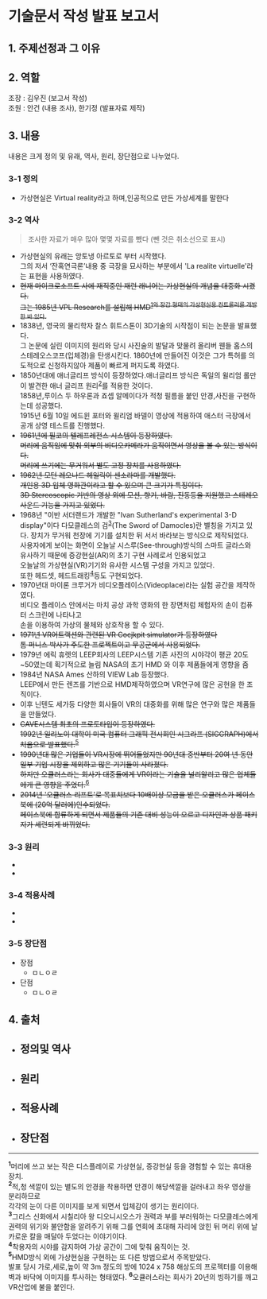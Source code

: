# 기술문서 작성 발표 보고서 

## 1. 주제선정과 그 이유

## 2. 역할
조장 : 김우진 (보고서 작성)<br>
조원 : 안건 (내용 조사), 한기정 (발표자료 제작)
## 3. 내용
내용은 크게 정의 및 유래, 역사, 원리, 장단점으로 나누었다.
### 3-1 정의 
- 가상현실은 Virtual reality라고 하며,인공적으로 만든 가상세계를 말한다
### 3-2 역사
>조사한 자료가 매우 많아 몇몇 자료를 뺐다 (뺀 것은 취소선으로 표시)
- 가상현실의 유래는 앙토냉 아르토로 부터 시작했다.<br>
그의 저서 ‘잔혹연극론’내용 중 극장을 묘사하는 부분에서 'La realite virtuelle'라는 표현을 사용하였다.
- ~~현재 마이크로소프트 사에 재직중인 재런 래니어는 가상현실의 개념을 대중화 시켰다.<br>
그는 1985년 VPL Research를 설립해 HMD<sup id="a1">[1](#f1)</sub>와 장갑 형태의 가상현실용 컨트롤러를 개발한 바 있다.~~
- 1838년, 영국의 물리학자 찰스 휘트스톤이 3D기술의 시작점이 되는 논문을 발표했다.<br>
그 논문에 실린 이미지의 원리와 당시 사진술의 발달과 맞물려 올리버 웬들 홈스의 스테레오스코프(입체경)을 탄생시킨다.
1860년에 만들어진 이것은 그가 특허를 의도적으로 신청하지않아 제품이 빠르게 퍼지도록 하였다.
- 1850년대에 애너글리프 방식이 등장하였다.애너글리프 방식은 독일의 윌리엄 롤만이 발견한 애너 글리프 원리<sup id="a2">[2](#f2)</sup>를 적용한 것이다.<br>
1858년,루이스 두 하우론과 죠셉 알메이다가 적청 필름을 붙인 안경,사진을 구현하는데 성공했다.<br>
1915년 6월 10일 에드윈 포터와 윌리엄 바델이 영상에 적용하여 애스터 극장에서 공개 상영 테스트를 진행했다.
- ~~1961년에 필코의 텔레프레전스 시스템이 등장하였다.<br>
머리에 움직임에 맞춰 외부의 비디오카메라가 움직이면서 영상을 볼 수 있는 방식이다.<br>
머리에 쓰기에는 무거워서 별도 고정 장치를 사용하였다.~~
- ~~1962년 모턴 레오나드 헤일릭이 센소라마를 개발했다.<br>
개인용 3D 입체 영화관이라고 할 수 있으며 큰 크기가 특징이다.<br>
3D Stereoscopic 기반의 영상 외에 모션, 향기, 바람, 진동등을 지원했고 스테레오 사운드 기능을 가지고 있었다.~~
- 1968년 "이반 서더랜드가 개발한 "Ivan Sutherland's experimental 3-D display"이다
다모클레스의 검<sup id="a3">[3](#f3)</sup>(The Sword of Damocles)란 별칭을 가지고 있다.
장치가 무거워 천장에 기기를 설치한 뒤 서서 바라보는 방식으로 제작되었다.<br>
사용자에게 보이는 화면이 오늘날 시스루(See-through)방식의 스마트 글라스와
유사하기 때문에 증강현실(AR)의 초기 구현 사례로서 인용되었고<br>
오늘날의 가상현실(VR)기기와 유사한 시스템 구성을 가지고 있었다.<br>
또한 헤드셋, 헤드트래킹<sup id="a4">[4](#f4)</sup>등도 구현되었다.
- 1970년대 마이론 크루거가 비디오플레이스(Videoplace)라는 실험 공간을 제작하였다.<br>
비디오 플레이스 안에서는 마치 공상 과학 영화의 한 장면처럼 체험자의 손이 컴퓨터 스크린에 나타나고<br>
손을 이용하여 가상의 물체와 상호작용 할 수 있다.
- ~~1971년 VR어트랙션와 관련된 VR Cocjkpit simulator가 등장하였다<br>
톰 퍼니스 박사가 주도한 프로젝트이고 무공군에서 사용되었다.~~
- 1979년 에릭 휴렛의 LEEP회사의 LEEP시스템
기존 사진의 시야각이 평균 20도~50였는데 획기적으로 늘림
NASA의 초기 HMD 와 이후 제품들에게 영향을 줌
- 1984년 NASA Ames 산하의 VIEW Lab 등장했다.<br>
LEEP에서 만든 렌즈를 기반으로 HMD제작하였으며 VR연구에 많은 공헌을 한 조직이다.
- 이후 닌텐도 세가등 다양한 회사들이 VR의 대중화를 위해 많은 연구와 많은 제품들을 만들었다.
- ~~CAVE시스템 최초의 프로토타입이 등장하였다.<br>
1992년 일리노이 대학이 미국 컴퓨터 그래픽 전시회인 시그라프 (SIGGRAPH)에서 처음으로 발표했다.~~<sup id="a5">[5](#f5)</sup>
- ~~1990년대 많은 기업들이 VR시장에 뛰어들었지만 90년대 중반부터 20여 년 동안 일부 기업 시장을 제외하고 많은 기기들이 사라졌다.<br>
하지만 오큘러스라는 회사가 대중들에게 VR이라는 기술을 널리알리고 많은 업체들에게 큰 영향을 주었다.~~<sup id="a6">[6](#f6)</sup>
- ~~2014년 '오큘러스 리프트'로 목표치보다 10배이상 모금을 받은 오큘러스가 페이스북에 (20억 달러에)인수되었다.<br>
페이스북에 합류하게 되면서 제품들의 기존 대비 성능이 오르고 디자인과 상품 패키지가 세련되게 바뀌었다.~~
### 3-3 원리
- 
- 
### 3-4 적용사례
-
-
### 3-5 장단점
- 장점
  - ㅁㄴㅇㄹ
- 단점
  - ㅁㄴㅇㄹ
## 4. 출처
- 정의및 역사
  -
- 원리
  -
- 적용사례
  - 
- 장단점
  -

*********
<b id="f1"><sup>1</sup></b>머리에 쓰고 보는 작은 디스플레이로 가상현실, 증강현실 등을 경험할 수 있는 휴대용 장치.<br>
<b id="f2"><sup>2</sup></b>적,청 색깔이 있는 별도의 안경을 착용하면 안경이 해당색깔을 걸러내고 좌우 영상을 분리하므로<br>각각의 눈이 다른 이미지를 보게 되면서 입체감이 생기는 원리이다.<br>
<b id="f3"><sup>3</sup></b>그리스 신화에서 시칠리아 왕 디오니시오스가 권력과 부를 부러워하는 다모클레스에게<br>권력의 위기와 불안함을 알려주기 위해 그를 연회에 초대해 자리에 앉힌 뒤 머리 위에 날카로운 칼을 매달아 두었다는 이야기이다.<br>
<b id="f4"><sup>4</sup></b>착용자의 시야를 감지하여 가상 공간이 그에 맞춰 움직이는 것.<br>
<b id="f5"><sup>5</sup></b>HMD방식 외에 가상현실을 구현하는 또 다른 방법으로서 주목받았다.<br>발표 당시 가로,세로,높이 약 3m 정도의 방에 1024 x 758 해상도의 프로젝터를 이용해 벽과 바닥에 이미지를 투사하는 형태였다.
<b id="f6"><sup>6</sup></b>오큘러스라는 회사가 20년의 빙하기를 깨고 VR산업에 불을 붙인다.<br>

